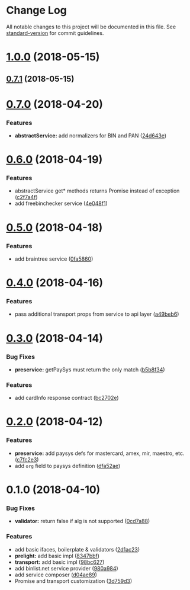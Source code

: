 # Change Log

All notable changes to this project will be documented in this file. See [standard-version](https://github.com/conventional-changelog/standard-version) for commit guidelines.

<a name="1.0.0"></a>
# [1.0.0](https://github.com/qiwi/card-info/compare/v0.7.1...v1.0.0) (2018-05-15)



<a name="0.7.1"></a>
## [0.7.1](https://github.com/qiwi/card-info/compare/v0.7.0...v0.7.1) (2018-05-15)



<a name="0.7.0"></a>
# [0.7.0](https://github.com/qiwi/card-info/compare/v0.6.0...v0.7.0) (2018-04-20)


### Features

* **abstractService:** add normalizers for BIN and PAN ([24d643e](https://github.com/qiwi/card-info/commit/24d643e))



<a name="0.6.0"></a>
# [0.6.0](https://github.com/qiwi/card-info/compare/v0.5.0...v0.6.0) (2018-04-19)


### Features

* abstractService get* methods returns Promise<null> instead of exception ([c2f7a4f](https://github.com/qiwi/card-info/commit/c2f7a4f))
* add freebinchecker service ([4e048f1](https://github.com/qiwi/card-info/commit/4e048f1))



<a name="0.5.0"></a>
# [0.5.0](https://github.com/qiwi/card-info/compare/v0.4.0...v0.5.0) (2018-04-18)


### Features

* add braintree service ([0fa5860](https://github.com/qiwi/card-info/commit/0fa5860))



<a name="0.4.0"></a>
# [0.4.0](https://github.com/qiwi/card-info/compare/v0.3.0...v0.4.0) (2018-04-16)


### Features

* pass additional transport props from service to api layer ([a49beb6](https://github.com/qiwi/card-info/commit/a49beb6))



<a name="0.3.0"></a>
# [0.3.0](https://github.com/qiwi/card-info/compare/v0.2.0...v0.3.0) (2018-04-14)


### Bug Fixes

* **preservice:** getPaySys must return the only match ([b5b8f34](https://github.com/qiwi/card-info/commit/b5b8f34))


### Features

* add cardInfo response contract ([bc2702e](https://github.com/qiwi/card-info/commit/bc2702e))



<a name="0.2.0"></a>
# [0.2.0](https://github.com/qiwi/card-info/compare/v0.1.0...v0.2.0) (2018-04-12)


### Features

* **preservice:** add paysys defs for mastercard, amex, mir, maestro, etc. ([c7fc2e3](https://github.com/qiwi/card-info/commit/c7fc2e3))
* add `org` field to paysys definition ([dfa52ae](https://github.com/qiwi/card-info/commit/dfa52ae))



<a name="0.1.0"></a>
# 0.1.0 (2018-04-10)


### Bug Fixes

* **validator:** return false if alg is not supported ([0cd7a88](https://github.com/qiwi/card-info/commit/0cd7a88))


### Features

* add basic ifaces, boilerplate & validators ([2d1ac23](https://github.com/qiwi/card-info/commit/2d1ac23))
* **prelight:** add basic impl ([8347bbf](https://github.com/qiwi/card-info/commit/8347bbf))
* **transport:** add basic impl ([98bc627](https://github.com/qiwi/card-info/commit/98bc627))
* add binlist.net service provider ([980a984](https://github.com/qiwi/card-info/commit/980a984))
* add service composer ([d04ae89](https://github.com/qiwi/card-info/commit/d04ae89))
* Promise and transport customization ([3d759d3](https://github.com/qiwi/card-info/commit/3d759d3))

